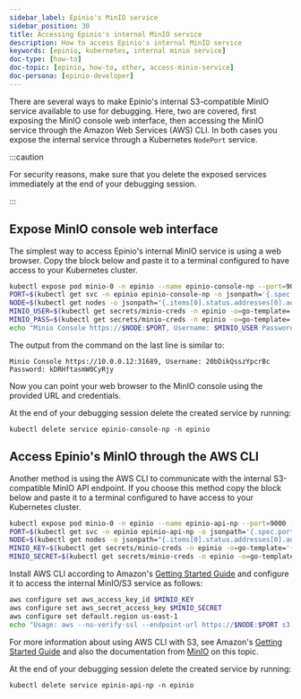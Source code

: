 ```yaml
---
sidebar_label: Epinio's MinIO service
sidebar_position: 30
title: Accessing Epinio's internal MinIO service
description: How to access Epinio's internal MinIO service
keywords: [epinio, kubernetes, internal minio service]
doc-type: [how-to]
doc-topic: [epinio, how-to, other, access-minio-service]
doc-persona: [epinio-developer]
---
```


There are several ways to make Epinio's internal S3-compatible MinIO service available to use for debugging.
Here, two are covered,
first exposing the MinIO console web interface,
then accessing the MinIO service through the Amazon Web Services (AWS) CLI.
In both cases you expose the internal service through a Kubernetes `NodePort` service.

:::caution

For security reasons, make sure that you delete the exposed services immediately at the end of your debugging session.

:::

## Expose MinIO console web interface

The simplest way to access Epinio's internal MinIO service is using a web browser.
Copy the block below and paste it to a terminal configured to have access to your Kubernetes cluster.

```bash
kubectl expose pod minio-0 -n epinio --name epinio-console-np --port=9001 --type=NodePort
PORT=$(kubectl get svc -n epinio epinio-console-np -o jsonpath='{.spec.ports[0].nodePort}')
NODE=$(kubectl get nodes -o jsonpath="{.items[0].status.addresses[0].address}")
MINIO_USER=$(kubectl get secrets/minio-creds -n epinio -o=go-template='{{index .data "rootUser" | base64decode}}')
MINIO_PASS=$(kubectl get secrets/minio-creds -n epinio -o=go-template='{{index .data "rootPassword" | base64decode}}')
echo "Minio Console https://$NODE:$PORT, Username: $MINIO_USER Password: $MINIO_PASS"
```

The output from the command on the last line is similar to:

```console
Minio Console https://10.0.0.12:31689, Username: 20bDikQsszYpcrBc Password: kDRHftasmW0CyRjy
```

Now you can point your web browser to the MinIO console using the provided URL and credentials.

At the end of your debugging session delete the created service by running:

```console
kubectl delete service epinio-console-np -n epinio
```

## Access Epinio's MinIO through the AWS CLI

Another method is using the AWS CLI to communicate with the internal S3-compatible MinIO API endpoint.
If you choose this method copy the block below and paste it to a terminal configured to have access to your Kubernetes cluster.

```bash
kubectl expose pod minio-0 -n epinio --name epinio-api-np --port=9000 --type=NodePort
PORT=$(kubectl get svc -n epinio epinio-api-np -o jsonpath='{.spec.ports[0].nodePort}')
NODE=$(kubectl get nodes -o jsonpath="{.items[0].status.addresses[0].address}")
MINIO_KEY=$(kubectl get secrets/minio-creds -n epinio -o=go-template='{{index .data "accesskey" | base64decode}}')
MINIO_SECRET=$(kubectl get secrets/minio-creds -n epinio -o=go-template='{{index .data "secretkey" | base64decode}}')
```

Install AWS CLI according to Amazon's
[Getting Started Guide](https://docs.aws.amazon.com/cli/latest/userguide/getting-started-install.html)
and configure it to access the internal MinIO/S3 service as follows:

```bash
aws configure set aws_access_key_id $MINIO_KEY
aws configure set aws_secret_access_key $MINIO_SECRET
aws configure set default.region us-east-1
echo "Usage: aws --no-verify-ssl --endpoint-url https://$NODE:$PORT s3 ls"
```

For more information about using AWS CLI with S3, see Amazon's
[Getting Started Guide](https://docs.aws.amazon.com/cli/latest/userguide/getting-started-install.html)
and also the documentation from
[MinIO](https://min.io/docs/minio/linux/integrations/aws-cli-with-minio.html) on this topic.

At the end of your debugging session delete the created service by running:

```console
kubectl delete service epinio-api-np -n epinio
```
